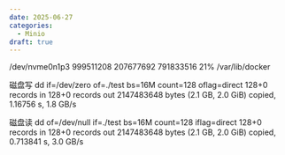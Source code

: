 ```yaml
---
date: 2025-06-27
categories:
  - Minio
draft: true
---
```



/dev/nvme0n1p3 999511208 207677692 791833516  21% /var/lib/docker

磁盘写
dd if=/dev/zero of=./test bs=16M count=128 oflag=direct
128+0 records in
128+0 records out
2147483648 bytes (2.1 GB, 2.0 GiB) copied, 1.16756 s, 1.8 GB/s

磁盘读
dd of=/dev/null if=./test bs=16M count=128 iflag=direct
128+0 records in
128+0 records out
2147483648 bytes (2.1 GB, 2.0 GiB) copied, 0.713841 s, 3.0 GB/s

